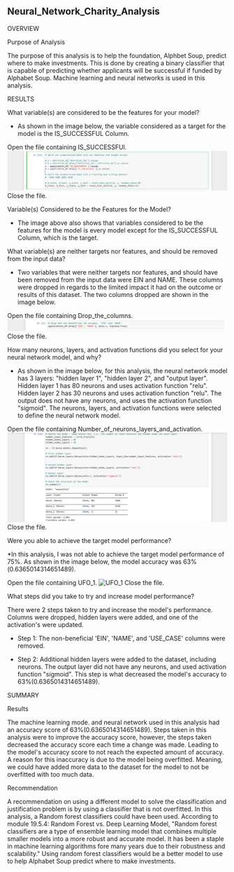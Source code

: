 ## Neural_Network_Charity_Analysis

OVERVIEW

Purpose of Analysis

The purpose of this analysis is to help the foundation, Alphbet Soup, predict where to make investments. This is done by creating a binary classifier that is capable of predicting whether applicants will be successful if funded by Alphabet Soup. Machine learning and neural networks is used in this analysis.

RESULTS

What variable(s) are considered to be the features for your model?

* As shown in the image below, the variable considered as a target for the model is the IS_SUCCESSFUL Column.

Open the file containing IS_SUCCESSFUl.
![IS_SUCCESSFUL](/Neural_Network_Charity_Analysis/Resources/IS_SUCCESSFUL.png)
Close the file.

Variable(s) Considered to be the Features for the Model?

* The image above also shows that variables considered to be the features for the model is every model except for the IS_SUCCESSFUL Column, which is the target.

What variable(s) are neither targets nor features, and should be removed from the input data?

* Two variables that were neither targets nor features, and should have been removed from the input data were EIN and NAME. These columns were dropped in regards to the limited impact it had on the outcome or results of this dataset. The two columns dropped are shown in the image below.

Open the file containing Drop_the_columns.
![Drop_the_columns](/Neural_Network_Charity_Analysis/Resources/Drop_the_columns.png)
Close the file.
	
 How many neurons, layers, and activation functions did you select for your neural network model, and why?
 
* As shown in the image below, for this analysis, the neural network model has 3 layers: "hidden layer 1", "hidden layer 2", and "output layer". Hidden layer 1 has 80 neurons and uses activation function "relu". Hidden layer 2 has 30 neurons and uses activation function "relu". The  output does not have any neurons, and uses the activation function "sigmoid". The neurons, layers, and activation functions were selected to define the neural network model.

Open the file containing Number_of_neurons_layers_and_activation.
![Number_of neurons_layers_and_activation](/Neural_Network_Charity_Analysis/Resources/Number_of_neurons_layers_and_activation.png)
Close the file.

Were you able to achieve the target model performance?

*In this analysis, I was not able to achieve the target model performance of 75%. As shown in the image below, the model accuracy was 63%(0.6365014314651489).

Open the file containing UFO_1.
![UFO_1](/UFOs/static/images/UFO_1.png)
Close the file.

What steps did you take to try and increase model performance?

There were 2 steps taken to try and increase the model's performance. Columns were dropped, hidden layers were added, and one of the activation's were updated.

* Step 1: The non-beneficial 'EIN', 'NAME', and 'USE_CASE' columns were removed. 

* Step 2: Additional hidden layers were added to the dataset, including neurons. The output layer did not have any neurons, and used activation function "sigmoid". This step is what decreased the model's accuracy to 63%(0.6365014314651489).

SUMMARY

Results

The machine learning mode. and neural network used in this analysis had an accuracy score of 63%(0.6365014314651489). Steps taken in this analysis were to improve the accuracy score, however, the steps taken decreased the accuracy score each time a change was made. Leading to the model's accuracy score to not reach the expected amount of accuracy. A reason for this inaccuracy is due to the model being overfitted. Meaning, we could have added more data to the dataset for the model to not be overfitted with too
much data. 

Recommendation

A recommendation on using a different model to solve the classification and justification problem is by using a classifier that is not overfitted. In this analysis, a Random forest classifiers could have been used. According to module 19.5.4: Random Forest vs. Deep Learning Model, "Random forest classifiers are a type of ensemble learning model that combines multiple smaller models into a more robust and accurate model. It has been a staple in machine learning algorithms fore many years due to their robustness and scalability." Using random forest classifiers would be a better model to use to help Alphabet Soup predict where to make investments. 
